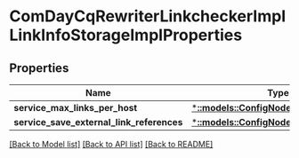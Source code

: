 # ComDayCqRewriterLinkcheckerImplLinkInfoStorageImplProperties

## Properties
Name | Type | Description | Notes
------------ | ------------- | ------------- | -------------
**service_max_links_per_host** | [***::models::ConfigNodePropertyInteger**](configNodePropertyInteger.md) |  | [optional] 
**service_save_external_link_references** | [***::models::ConfigNodePropertyBoolean**](configNodePropertyBoolean.md) |  | [optional] 

[[Back to Model list]](../README.md#documentation-for-models) [[Back to API list]](../README.md#documentation-for-api-endpoints) [[Back to README]](../README.md)


